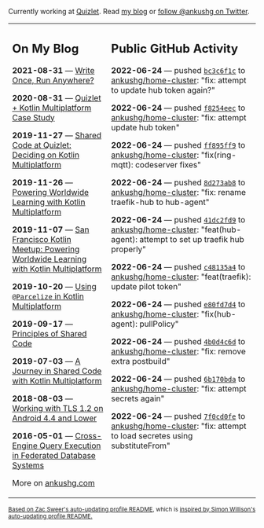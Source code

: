 Currently working at [Quizlet](https://quizlet.com/). Read [my blog](https://ankushg.com/) or [follow @ankushg on Twitter](https://twitter.com/ankushg).

<table><tr><td valign="top" width="40%">

## On My Blog
<!-- blog starts -->
**2021-08-31** — [Write Once, Run Anywhere?](https://ankushg.com/posts/write-once-run-anywhere-increment/)

**2020-08-31** — [Quizlet + Kotlin Multiplatform Case Study](https://ankushg.com/posts/quizlet-kotlin-multiplatform-case-study/)

**2019-11-27** — [Shared Code at Quizlet: Deciding on Kotlin Multiplatform](https://ankushg.com/posts/shared-code-kotlin-multiplatform/)

**2019-11-26** — [Powering Worldwide Learning with Kotlin Multiplatform](https://ankushg.com/speaking/droidcon-sf-2019)

**2019-11-07** — [San Francisco Kotlin Meetup: Powering Worldwide Learning with Kotlin Multiplatform](https://ankushg.com/speaking/sf-kotlin-meetup-2019)

**2019-10-20** — [Using `@Parcelize` in Kotlin Multiplatform](https://ankushg.com/posts/multiplatform-parcelize/)

**2019-09-17** — [Principles of Shared Code](https://ankushg.com/speaking/denver-startup-week-2019)

**2019-07-03** — [A Journey in Shared Code with Kotlin Multiplatform](https://ankushg.com/speaking/droidcon-berlin-2019)

**2018-08-03** — [Working with TLS 1.2 on Android 4.4 and Lower](https://ankushg.com/posts/tls-1.2-on-android/)

**2016-05-01** — [Cross-Engine Query Execution in Federated Database Systems](https://ankushg.com/projects/thesis)
<!-- blog ends -->
More on [ankushg.com](https://ankushg.com/)
</td><td valign="top" width="60%">

## Public GitHub Activity
<!-- githubActivity starts -->
**2022-06-24** — pushed [`bc3c6f1c`](https://github.com/ankushg/home-cluster/commit/bc3c6f1c4bc2c0ba0fde7afbf7e5a80811c3b299) to [ankushg/home-cluster](https://api.github.com/repos/ankushg/home-cluster): "fix: attempt to update hub token again?"

**2022-06-24** — pushed [`f8254eec`](https://github.com/ankushg/home-cluster/commit/f8254eec63874a96f6367a7a6979176c46a18736) to [ankushg/home-cluster](https://api.github.com/repos/ankushg/home-cluster): "fix: attempt update hub token"

**2022-06-24** — pushed [`ff895ff9`](https://github.com/ankushg/home-cluster/commit/ff895ff99624b3cefe3347e7fdc13366cc8e42e3) to [ankushg/home-cluster](https://api.github.com/repos/ankushg/home-cluster): "fix(ring-mqtt): codeserver fixes"

**2022-06-24** — pushed [`8d273ab8`](https://github.com/ankushg/home-cluster/commit/8d273ab820be966af3a7e6ad961d1ec6f0d1025d) to [ankushg/home-cluster](https://api.github.com/repos/ankushg/home-cluster): "fix: rename traefik-hub to hub-agent"

**2022-06-24** — pushed [`41dc2fd9`](https://github.com/ankushg/home-cluster/commit/41dc2fd9bfead207c1ac2538f13d009fb3fb4f38) to [ankushg/home-cluster](https://api.github.com/repos/ankushg/home-cluster): "feat(hub-agent): attempt to set up traefik hub properly"

**2022-06-24** — pushed [`c48135a4`](https://github.com/ankushg/home-cluster/commit/c48135a45a4d91aad4bd1e387318ead1dc354b46) to [ankushg/home-cluster](https://api.github.com/repos/ankushg/home-cluster): "feat(traefik): update pilot token"

**2022-06-24** — pushed [`e80fd7d4`](https://github.com/ankushg/home-cluster/commit/e80fd7d4cfc88529ff5865a2753d937f6802e895) to [ankushg/home-cluster](https://api.github.com/repos/ankushg/home-cluster): "fix(hub-agent): pullPolicy"

**2022-06-24** — pushed [`4b0d4c6d`](https://github.com/ankushg/home-cluster/commit/4b0d4c6d8186c8ccf1a944bb170edad0cb4fe7ee) to [ankushg/home-cluster](https://api.github.com/repos/ankushg/home-cluster): "fix: remove extra postbuild"

**2022-06-24** — pushed [`6b170bda`](https://github.com/ankushg/home-cluster/commit/6b170bda4ed46fd58487d9daaad397e85740232a) to [ankushg/home-cluster](https://api.github.com/repos/ankushg/home-cluster): "fix: attempt secrets again"

**2022-06-24** — pushed [`7f0cd0fe`](https://github.com/ankushg/home-cluster/commit/7f0cd0fe4327bd82616cad9a332b7e53fbf63590) to [ankushg/home-cluster](https://api.github.com/repos/ankushg/home-cluster): "fix: attempt to load secretes using substituteFrom"
<!-- githubActivity ends -->
</td></tr></table>

<sub><a href="https://github.com/ZacSweers/ZacSweers">Based on Zac Sweer's auto-updating profile README</a>, which is <a href="https://simonwillison.net/2020/Jul/10/self-updating-profile-readme/">inspired by Simon Willison's auto-updating profile README.</a></sub>